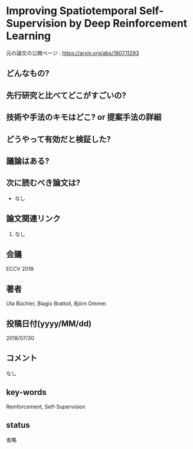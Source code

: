 # Improving Spatiotemporal Self-Supervision by Deep Reinforcement Learning

元の論文の公開ページ : https://arxiv.org/abs/1807.11293

## どんなもの?

## 先行研究と比べてどこがすごいの?

## 技術や手法のキモはどこ? or 提案手法の詳細

## どうやって有効だと検証した?

## 議論はある?

## 次に読むべき論文は?
- なし

## 論文関連リンク
1. なし

## 会議
ECCV 2018

## 著者
Uta Büchler, Biagio Brattoli, Björn Ommer.

## 投稿日付(yyyy/MM/dd)
2018/07/30

## コメント
なし

## key-words
Reinforcement, Self-Supervision

## status
省略